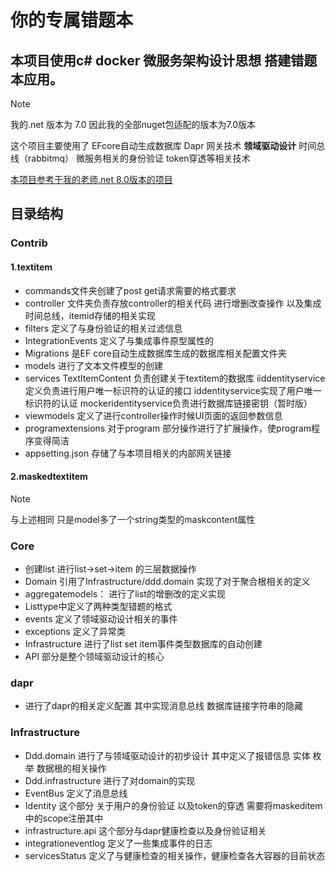 # 你的专属错题本
## 本项目使用c# docker 微服务架构设计思想 搭建错题本应用。
> [!NOTE]
>
> 我的.net 版本为 7.0 因此我的全部nuget包适配的版本为7.0版本
> 
> 这个项目主要使用了 EFcore自动生成数据库  Dapr  网关技术  **领域驱动设计**  时间总线（rabbitmq） 微服务相关的身份验证  token穿透等相关技术
> 
> [本项目参考于我的老师.net 8.0版本的项目]( https://gitee.com/zhangyin-gitee/rec-all-dapr-2)
>
> 

## 目录结构
### Contrib
#### 1.textitem
+ commands文件夹创建了post get请求需要的格式要求
+ controller 文件夹负责存放controller的相关代码 进行增删改查操作 以及集成时间总线，itemid存储的相关实现
+ filters 定义了与身份验证的相关过滤信息
+ IntegrationEvents 定义了与集成事件原型属性的
+ Migrations 是EF core自动生成数据库生成的数据库相关配置文件夹
+ models 进行了文本文件模型的创建
+ services TextItemContent 负责创建关于textitem的数据库 iiddentityservice定义负责进行用户唯一标识符的认证的接口 iddentityservice实现了用户唯一标识符的认证 mockeridentityservice负责进行数据库链接密钥（暂时版）
+ viewmodels 定义了进行controller操作时候UI页面的返回参数信息
+ programextensions 对于program 部分操作进行了扩展操作，使program程序变得简洁
+ appsetting.json 存储了与本项目相关的内部网关链接
#### 2.maskedtextitem
> [!NOTE]
>
> 与上述相同 只是model多了一个string类型的maskcontent属性

### Core
+ 创建list 进行list->set->item 的三层数据操作
+ Domain 引用了Infrastructure/ddd.domain 实现了对于聚合根相关的定义
+ aggregatemodels： 进行了list的增删改的定义实现
+ Listtype中定义了两种类型错题的格式
+ events 定义了领域驱动设计相关的事件
+ exceptions  定义了异常类
+ Infrastructure 进行了list set item事件类型数据库的自动创建
+ API 部分是整个领域驱动设计的核心 
### dapr
+ 进行了dapr的相关定义配置 其中实现消息总线 数据库链接字符串的隐藏
### Infrastructure
+ Ddd.domain 进行了与领域驱动设计的初步设计 其中定义了报错信息  实体 枚举 数据根的相关操作
+ Ddd.infrastructure 进行了对domain的实现
+ EventBus 定义了消息总线
+ Identity 这个部分 关于用户的身份验证 以及token的穿透 需要将maskeditem中的scope注册其中
+ infrastructure.api 这个部分与dapr健康检查以及身份验证相关 
+ integrationeventlog 定义了一些集成事件的日志
+ servicesStatus 定义了与健康检查的相关操作，健康检查各大容器的目前状态

